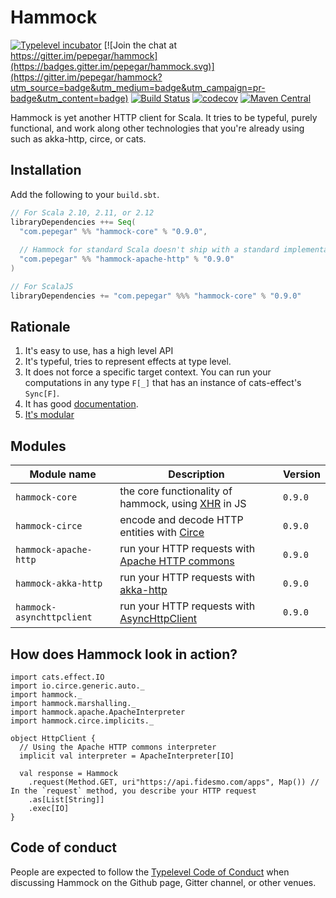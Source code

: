 # Hammock

[![Typelevel incubator](https://img.shields.io/badge/typelevel-incubator-F51C2B.svg)](http://typelevel.org/projects)
[![Join the chat at https://gitter.im/pepegar/hammock](https://badges.gitter.im/pepegar/hammock.svg)](https://gitter.im/pepegar/hammock?utm_source=badge&utm_medium=badge&utm_campaign=pr-badge&utm_content=badge)
[![Build Status](https://travis-ci.org/pepegar/hammock.svg?branch=master)](https://travis-ci.org/pepegar/hammock)
[![codecov](https://codecov.io/gh/pepegar/hammock/branch/master/graph/badge.svg)](https://codecov.io/gh/pepegar/hammock)
[![Maven Central](https://img.shields.io/maven-central/v/com.pepegar/hammock-core_2.12.svg)]()

Hammock is yet another HTTP client for Scala.  It tries to be typeful,
purely functional, and work along other technologies that you're
already using such as akka-http, circe, or cats.

## Installation

Add the following to your `build.sbt`.

```scala
// For Scala 2.10, 2.11, or 2.12
libraryDependencies ++= Seq(
  "com.pepegar" %% "hammock-core" % "0.9.0",
  
  // Hammock for standard Scala doesn't ship with a standard implementation
  "com.pepegar" %% "hammock-apache-http" % "0.9.0"
)

// For ScalaJS
libraryDependencies += "com.pepegar" %%% "hammock-core" % "0.9.0"
```


## Rationale

1. It's easy to use, has a high level API
2. It's typeful, tries to represent effects at type level.
3. It does not force a specific target context. You can run your computations in any type `F[_]` that has an instance of cats-effect's `Sync[F]`.
4. It has good [documentation][docs].
5. [It's modular](#modules)

[httpcommons]: http://hc.apache.org/
[xhr]: https://developer.mozilla.org/en-US/docs/Web/API/XMLHttpRequest
[docs]: http://pepegar.com/hammock
[circe]: http://circe.io
[akka-http]: https://doc.akka.io/docs/akka-http/current/scala/http/
[async-http-client]: https://github.com/asynchttpclient/async-http-client


## Modules

| Module name          | Description                                | Version |
| -------------------- | ------------------------------------------ | ------- |
| `hammock-core`      | the core functionality of hammock, using [XHR][xhr] in JS | `0.9.0` |
| `hammock-circe`      | encode and decode HTTP entities with [Circe][circe] | `0.9.0` |
| `hammock-apache-http` | run your HTTP requests with [Apache HTTP commons][httpcommons] | `0.9.0` |
| `hammock-akka-http`  | run your HTTP requests with [akka-http][akka-http] | `0.9.0` |
| `hammock-asynchttpclient`  | run your HTTP requests with [AsyncHttpClient][async-http-client] | `0.9.0` |


## How does Hammock look in action?

```tut:silent
import cats.effect.IO
import io.circe.generic.auto._
import hammock._
import hammock.marshalling._
import hammock.apache.ApacheInterpreter
import hammock.circe.implicits._

object HttpClient {
  // Using the Apache HTTP commons interpreter
  implicit val interpreter = ApacheInterpreter[IO]

  val response = Hammock
    .request(Method.GET, uri"https://api.fidesmo.com/apps", Map()) // In the `request` method, you describe your HTTP request
    .as[List[String]]
    .exec[IO]
}
```

## Code of conduct

People are expected to follow the [Typelevel Code of Conduct](http://typelevel.org/conduct.html) when discussing Hammock on the Github page, Gitter channel, or other venues.
